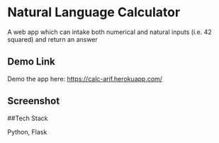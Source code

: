 # Natural Language Calculator

A web app which can intake both numerical and natural inputs (i.e. 42 squared) and return an answer

## Demo Link

Demo the app here: https://calc-arif.herokuapp.com/

## Screenshot

##Tech Stack

Python, Flask




